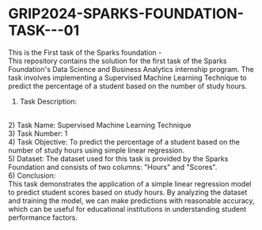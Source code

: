 # GRIP2024-SPARKS-FOUNDATION-TASK---01
This is the First task of the Sparks foundation -
</br>
This repository contains the solution for the first task of the Sparks Foundation's Data Science and Business Analytics internship program. The task involves implementing a Supervised Machine Learning Technique to predict the percentage of a student based on the number of study hours.
</br>
1) Task Description:
</br>
2) Task Name: Supervised Machine Learning Technique
</br>
3) Task Number: 1
</br>
4) Task Objective: To predict the percentage of a student based on the number of study hours using simple linear regression.
</br>
5) Dataset: The dataset used for this task is provided by the Sparks Foundation and consists of two columns: "Hours" and "Scores".
</br>
6) Conclusion:
</br>
This task demonstrates the application of a simple linear regression model to predict student scores based on study hours. By analyzing the dataset and training the model, we can make predictions with reasonable accuracy, which can be useful for educational institutions in understanding student performance factors.

